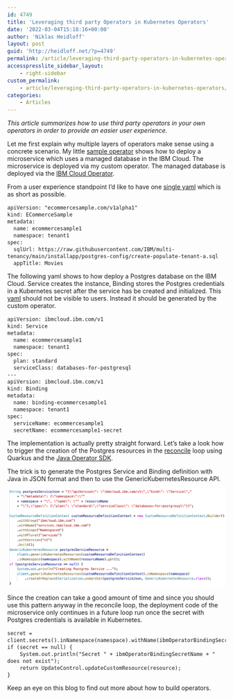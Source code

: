 ```yaml
---
id: 4749
title: 'Leveraging third party Operators in Kubernetes Operators'
date: '2022-03-04T15:18:16+00:00'
author: 'Niklas Heidloff'
layout: post
guid: 'http://heidloff.net/?p=4749'
permalink: /article/leveraging-third-party-operators-in-kubernetes-operators/
accesspresslite_sidebar_layout:
    - right-sidebar
custom_permalink:
    - article/leveraging-third-party-operators-in-kubernetes-operators/
categories:
    - Articles
---
```


*This article summarizes how to use third party operators in your own operators in order to provide an easier user experience.*

Let me first explain why multiple layers of operators make sense using a concrete scenario. My little [sample operator](https://github.com/nheidloff/quarkus-operator-microservice-database) shows how to deploy a microservice which uses a managed database in the IBM Cloud. The microservice is deployed via my custom operator. The managed database is deployed via the [IBM Cloud Operator](https://github.com/IBM/cloud-operators).

From a user experience standpoint I’d like to have one [single yaml](https://github.com/nheidloff/quarkus-operator-microservice-database/blob/7fcd1599bb24710369569065f1ee73b489b8f251/kubernetes/ecommercesample.yaml) which is as short as possible.

```
apiVersion: "ecommercesample.com/v1alpha1"
kind: ECommerceSample
metadata:
  name: ecommercesample1
  namespace: tenant1
spec:
  sqlUrl: https://raw.githubusercontent.com/IBM/multi-tenancy/main/installapp/postgres-config/create-populate-tenant-a.sql
  appTitle: Movies
```

The following yaml shows to how deploy a Postgres database on the IBM Cloud. Service creates the instance, Binding stores the Postgres credentials in a Kubernetes secret after the service has be created and initialized. This [yaml](https://github.com/nheidloff/quarkus-operator-microservice-database/blob/7fcd1599bb24710369569065f1ee73b489b8f251/kubernetes/postgres.yaml) should not be visible to users. Instead it should be generated by the custom operator.

```
apiVersion: ibmcloud.ibm.com/v1
kind: Service
metadata:
  name: ecommercesample1
  namespace: tenant1
spec:
  plan: standard
  serviceClass: databases-for-postgresql
---
apiVersion: ibmcloud.ibm.com/v1
kind: Binding
metadata:
  name: binding-ecommercesample1
  namespace: tenant1
spec:
  serviceName: ecommercesample1
  secretName: ecommercesample1-secret
```

The implementation is actually pretty straight forward. Let’s take a look how to trigger the creation of the Postgres resources in the [reconcile](https://github.com/nheidloff/quarkus-operator-microservice-database/blob/7fcd1599bb24710369569065f1ee73b489b8f251/src/main/java/com/ecommercesample/ECommerceSampleController.java#L73-L90) loop using Quarkus and the [Java Operator SDK](https://javaoperatorsdk.io/).

The trick is to generate the Postgres Service and Binding definition with Java in JSON format and then to use the GenericKubernetesResource API.

![image](/assets/img/2022/03/Screenshot-2022-03-03-at-16.07.36.png)

Since the creation can take a good amount of time and since you should use this pattern anyway in the reconcile loop, the deployment code of the microservice only continues in a future loop run once the secret with Postgres credentials is available in Kubernetes.

```
secret = client.secrets().inNamespace(namespace).withName(ibmOperatorBindingSecretName).get();        
if (secret == null) {
    System.out.println("Secret " + ibmOperatorBindingSecretName + " does not exist");
    return UpdateControl.updateCustomResource(resource);
}
```

Keep an eye on this blog to find out more about how to build operators.